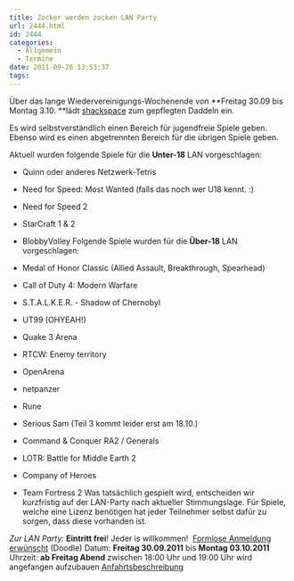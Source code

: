 ```yaml
---
title: Zocker werden zocken LAN Party
url: 2444.html
id: 2444
categories:
  - Allgemein
  - Termine
date: 2011-09-26 13:53:37
tags:
---
```


Über das lange Wiedervereinigungs-Wochenende von **Freitag 30.09 bis Montag 3.10\. **lädt [shackspace](https://blog.shackspace.de/?page_id=713) zum gepflegten Daddeln ein.

Es wird selbstverständlich einen Bereich für jugendfreie Spiele geben.  Ebenso wird es einen abgetrennten Bereich für die übrigen Spiele geben.

Aktuell wurden folgende Spiele für die **Unter-18** LAN vorgeschlagen:

*   Quinn oder anderes Netzwerk-Tetris
*   Need for Speed: Most Wanted (falls das noch wer U18 kennt. :)
*   Need for Speed 2
*   StarCraft 1 &amp; 2
*   BlobbyVolley
Folgende Spiele wurden für die **Über-18** LAN vorgeschlagen:

*   Medal of Honor Classic (Allied Assault, Breakthrough, Spearhead)
*   Call of Duty 4: Modern Warfare
*   S.T.A.L.K.E.R. - Shadow of Chernobyl
*   UT99 (OHYEAH!)
*   Quake 3 Arena
*   RTCW: Enemy territory
*   OpenArena
*   netpanzer
*   Rune
*   Serious Sam (Teil 3 kommt leider erst am 18.10.)
*   Command &amp; Conquer RA2 / Generals
*   LOTR: Battle for Middle Earth 2
*   Company of Heroes
*   Team Fortress 2
Was tatsächlich gespielt wird, entscheiden wir kurzfristig auf der LAN-Party nach aktueller Stimmungslage.
Für Spiele, welche eine Lizenz benötigen hat jeder Teilnehmer selbst dafür zu sorgen, dass diese vorhanden ist.

_Zur LAN Party:_
**Eintritt frei**! Jeder is willkommen!  [Formlose Anmeldung erwünscht](http://www.doodle.com/4nmfug4g9vsue4zd) (Doodle)
Datum: **Freitag 30.09.2011** bis **Montag 03.10.2011**
Uhrzeit: **ab Freitag Abend** zwischen 18:00 Uhr und 19:00 Uhr wird angefangen aufzubauen
[Anfahrtsbeschreibung](https://blog.shackspace.de/?page_id=713)